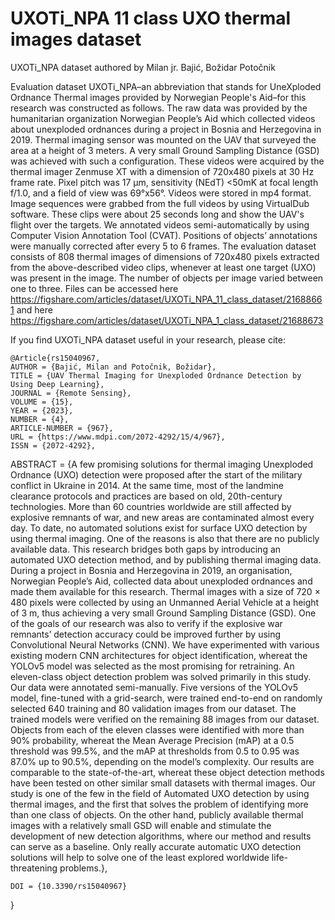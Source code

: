 # UXOTi_NPA 11 class UXO thermal images dataset
UXOTi_NPA dataset authored by Milan jr. Bajić, Božidar Potočnik

Evaluation dataset UXOTi_NPA–an abbreviation that stands for UneXploded Ordnance Thermal images provided by Norwegian People's Aid–for this research was constructed as follows. The raw data was provided by the humanitarian organization Norwegian People’s Aid which collected videos about unexploded ordnances during a project in Bosnia and Herzegovina in 2019. Thermal imaging sensor was mounted on the UAV that surveyed the area at a height of 3 meters. A very small Ground Sampling Distance (GSD) was achieved with such a configuration. These videos were acquired by the thermal imager Zenmuse XT with a dimension of 720x480 pixels at 30 Hz frame rate. Pixel pitch was 17 μm, sensitivity (NEdT) <50mK at focal length f/1.0, and a field of view was 69°x56°. Videos were stored in mp4 format. Image sequences were grabbed from the full videos by using VirtualDub software. These clips were about 25 seconds long and show the UAV's flight over the targets. We annotated videos semi-automatically by using Computer Vision Annotation Tool (CVAT). Positions of objects’ annotations were manually corrected after every 5 to 6 frames. The evaluation dataset consists of 808 thermal images of dimensions of 720x480 pixels extracted from the above-described video clips, whenever at least one target (UXO) was present in the image. The number of objects per image varied between one to three. 
Files can be accessed here https://figshare.com/articles/dataset/UXOTi_NPA_11_class_dataset/21688661 and here https://figshare.com/articles/dataset/UXOTi_NPA_1_class_dataset/21688673

If you find UXOTi_NPA dataset useful in your research, please cite:

    @Article{rs15040967,
    AUTHOR = {Bajić, Milan and Potočnik, Božidar},
    TITLE = {UAV Thermal Imaging for Unexploded Ordnance Detection by Using Deep Learning},
    JOURNAL = {Remote Sensing},
    VOLUME = {15},
    YEAR = {2023},
    NUMBER = {4},
    ARTICLE-NUMBER = {967},
    URL = {https://www.mdpi.com/2072-4292/15/4/967},
    ISSN = {2072-4292},
    
ABSTRACT = {A few promising solutions for thermal imaging Unexploded Ordnance (UXO) detection were proposed after the start of the military conflict in Ukraine in 2014. At the same time, most of the landmine clearance protocols and practices are based on old, 20th-century technologies. More than 60 countries worldwide are still affected by explosive remnants of war, and new areas are contaminated almost every day. To date, no automated solutions exist for surface UXO detection by using thermal imaging. One of the reasons is also that there are no publicly available data. This research bridges both gaps by introducing an automated UXO detection method, and by publishing thermal imaging data. During a project in Bosnia and Herzegovina in 2019, an organisation, Norwegian People&rsquo;s Aid, collected data about unexploded ordnances and made them available for this research. Thermal images with a size of 720 &times; 480 pixels were collected by using an Unmanned Aerial Vehicle at a height of 3 m, thus achieving a very small Ground Sampling Distance (GSD). One of the goals of our research was also to verify if the explosive war remnants&rsquo; detection accuracy could be improved further by using Convolutional Neural Networks (CNN). We have experimented with various existing modern CNN architectures for object identification, whereat the YOLOv5 model was selected as the most promising for retraining. An eleven-class object detection problem was solved primarily in this study. Our data were annotated semi-manually. Five versions of the YOLOv5 model, fine-tuned with a grid-search, were trained end-to-end on randomly selected 640 training and 80 validation images from our dataset. The trained models were verified on the remaining 88 images from our dataset. Objects from each of the eleven classes were identified with more than 90% probability, whereat the Mean Average Precision (mAP) at a 0.5 threshold was 99.5%, and the mAP at thresholds from 0.5 to 0.95 was 87.0% up to 90.5%, depending on the model&rsquo;s complexity. Our results are comparable to the state-of-the-art, whereat these object detection methods have been tested on other similar small datasets with thermal images. Our study is one of the few in the field of Automated UXO detection by using thermal images, and the first that solves the problem of identifying more than one class of objects. On the other hand, publicly available thermal images with a relatively small GSD will enable and stimulate the development of new detection algorithms, where our method and results can serve as a baseline. Only really accurate automatic UXO detection solutions will help to solve one of the least explored worldwide life-threatening problems.},

    DOI = {10.3390/rs15040967}
}



